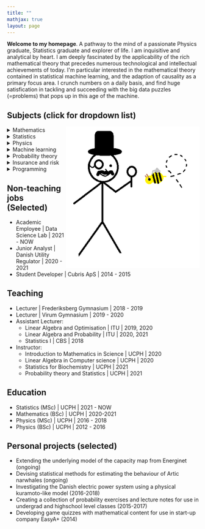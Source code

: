 ```yaml
---
title: ""
mathjax: true
layout: page
---
```

**Welcome to my homepage**.
A pathway to the mind of a passionate Physics graduate, Statistics graduate and explorer of life.
I am inquisitive and analytical by heart. I am deeply fascinated by the applicability of the rich mathematical theory that precedes numerous technological and intellectual achievements of today.
I'm particular interested in the mathematical theory contained in statistical machine learning, and the adaption of causality as a primary focus area. I crunch numbers on a daily basis,
and find huge satisfication in tackling and succeeding with the big data
puzzles (=problems) that pops up in this age of the machine.

## Subjects (click for dropdown list)
<img align="right" src="/assets/expl.png" width="350">

<details>
<summary>Mathematics</summary>
Linear Algebra, Multivariate analysis, Metric Spaces, Vector Spaces, Measure Theory
</details>
<details>
<summary>Statistics</summary>
Bayesian, Linear/Generalized/Mixed regression models, Missing values, Confounding-effects, Experimental design
</details>
<details>
<summary>Physics</summary>
Electrodynamics, Power flow models, Complex systems, General relativity, (Modern) quantum mechanics
</details>
<details>
<summary>Machine learning</summary>
SoA classification/regression algorithms, Hard/soft generalization bounds, Statistical learning, Preprocessing
</details>
<details>
<summary>Probability theory</summary>
Modelling, Simulations techniques, Distributional properties, Asymptotic/approximation theory
</details>
<details>
<summary>Insurance and risk</summary>
Insurtech, Future value calculations, Risk mitigation and reinsurance, Composite models
</details>
<details>
<summary>Programming</summary>
Python, R, SQL, Matlab, VBA, Maple, Stan
</details>

## Non-teaching jobs (Selected)
* Academic Employee &#124; Data Science Lab &#124; 2021 - NOW
* Junior Analyst &#124; Danish Utility Regulator &#124; 2020 - 2021
* Student Developer &#124; Cubris ApS &#124; 2014 - 2015

## Teaching
* Lecturer &#124; Frederiksberg Gymnasium &#124; 2018 - 2019
* Lecturer &#124; Virum Gymnasium &#124; 2019 - 2020
* Assistant Lecturer:
  * Linear Algebra and Optimisation &#124; ITU &#124; 2019, 2020
  * Linear Algebra and Probability &#124; ITU &#124; 2020, 2021
  * Statistics I &#124; CBS &#124; 2018
* Instructor:
  * Introduction to Mathematics in Science &#124; UCPH &#124; 2020
  * Linear Algebra in Computer science &#124; UCPH &#124; 2020
  * Statistics for Biochemistry &#124; UCPH &#124; 2021
  * Probability theory and Statistics &#124; UCPH &#124; 2021

## Education
* Statistics (MSc) &#124; UCPH &#124; 2021 - NOW
* Mathematics (BSc) &#124; UCPH &#124; 2020-2021
* Physics (MSc) &#124; UCPH &#124; 2016 - 2018
* Physics (BSc) &#124; UCPH &#124; 2012 - 2016

## Personal projects (selected)
* Extending the underlying model of the capacity map from Energinet (ongoing)
* Devising statistical methods for estimating the behaviour of Artic narwhales (ongoing)
* Investigating the Danish electric power system using a physical kuramoto-like model (2016-2018)
* Creating a collection of probability exercises and lecture notes for use in undergrad and highschool level classes (2015-2017)
* Developing game quizzes with mathematical content for use in start-up company EasyA+ (2014)

